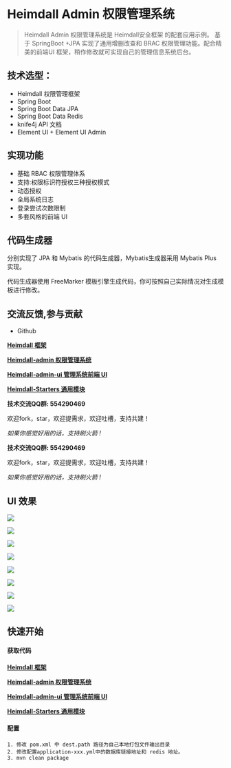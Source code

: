 # Heimdall Admin 权限管理系统

>  Heimdall  Admin 权限管理系统是 Heimdall安全框架 的配套应用示例。
基于 SpringBoot +JPA 实现了通用增删改查和 BRAC 权限管理功能。配合精美的前端UI 框架，稍作修改就可实现自己的管理信息系统后台。

## 技术选型：

* Heimdall 权限管理框架
* Spring Boot  
* Spring Boot Data JPA
* Spring Boot Data Redis
* knife4j API 文档
* Element UI + Element UI Admin


## 实现功能
* 基础 RBAC 权限管理体系
* 支持:权限标识符授权三种授权模式
* 动态授权
* 全局系统日志
* 登录尝试次数限制
* 多套风格的前端 UI

## 代码生成器
分别实现了 JPA 和 Mybatis 的代码生成器，Mybatis生成器采用 Mybatis Plus 实现。

代码生成器使用 FreeMarker 模板引擎生成代码，你可按照自己实际情况对生成模板进行修改。

## 交流反馈,参与贡献
- Github

<a target="_blank" href="https://github.com/luterc/heimdall">**Heimdall 框架**</a>

<a target="_blank" href="https://github.com/luterc/heimdall-admin">**Heimdall-admin  权限管理系统** </a>

<a target="_blank" href="https://github.com/luterc/heimdall-admin-ui">**Heimdall-admin-ui  管理系统前端 UI** </a>

<a target="_blank" href="https://github.com/luterc/heimdall-admin-ui">**Heimdall-Starters 通用模块** </a>

**技术交流QQ群:	554290469**

欢迎fork，star，欢迎提需求，欢迎吐槽，支持共建！

*如果你感觉好用的话，支持刷火箭 !*

**技术交流QQ群:	554290469**

欢迎fork，star，欢迎提需求，欢迎吐槽，支持共建！

*如果你感觉好用的话，支持刷火箭 !*



## UI 效果

![](./docs/imgs/login.png)

![](./docs/imgs/home.png)

![](./docs/imgs/settings.png)

![](./docs/imgs/user.png)

![](./docs/imgs/onlineuser.png)

![](./docs/imgs/res.png)

![](./docs/imgs/auth.png)

![](./docs/imgs/dict.png)


## 快速开始
#### 获取代码
<a target="_blank" href="https://github.com/luterc/heimdall">**Heimdall 框架**</a>

<a target="_blank" href="https://github.com/luterc/heimdall-admin">**Heimdall-admin  权限管理系统** </a>

<a target="_blank" href="https://github.com/luterc/heimdall-admin-ui">**Heimdall-admin-ui  管理系统前端 UI** </a>

<a target="_blank" href="https://github.com/luterc/heimdall-admin-ui">**Heimdall-Starters 通用模块** </a>
#### 配置
    1. 修改 pom.xml 中 dest.path 路径为自己本地打包文件输出目录
    2. 修改配置application-xxx.yml中的数据库链接地址和 redis 地址。
    3. mvn clean package

